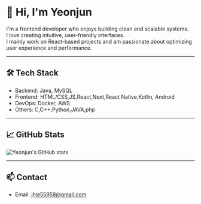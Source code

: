 # 👋 Hi, I'm Yeonjun

I'm a frontend developer who enjoys building clean and scalable systems.  
I love creating intuitive, user-friendly interfaces.  
I mainly work on React-based projects and am passionate about optimizing user experience and performance.

---

## 🛠 Tech Stack

- Backend: Java, MySQL
- Frontend: HTML/CSS,JS,React,Next,React Native,Kotlin, Android
- DevOps: Docker, AWS
- Others: C,C++,Python,JAVA,php

---

## 📈 GitHub Stats

![Yeonjun's GitHub stats](https://github-readme-stats.vercel.app/api?username=jebiyeon02&show_icons=true&hide_title=true&hide=prs&theme=default)

---

## 📫 Contact

- Email: jhje55958@gmail.com
